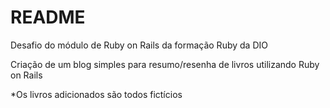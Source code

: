 # README

Desafio do módulo de Ruby on Rails da formação Ruby da DIO

Criação de um blog simples para resumo/resenha de livros utilizando Ruby on Rails

*Os livros adicionados são todos fictícios
